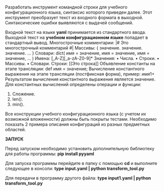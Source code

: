 Разработать инструмент командной строки для учебного конфигурационного языка, синтаксис которого приведен далее. Этот инструмент преобразует текст из входного формата в выходной. Синтаксические ошибки выявляются с выдачей сообщений. 


Входной текст на языке **yaml** принимается из стандартного ввода. Выходной текст на **учебном конфигурационном языке** попадает в стандартный вывод. 
Многострочные комментарии: 
|# 
Это многострочный 
комментарий 
#| 
Массивы: 
{ значение. значение. значение. ... } 
Словари: 
dict( 
имя = значение, 
имя = значение, 
имя = значение, 
... 
) 
Имена: 
[_A-Z][_a-zA-Z0-9]* 
Значения: 
• Числа. 
• Строки.
• Массивы. 
• Словари. 
Строки: 
[[Это строка]] 
Объявление константы на этапе трансляции: 
def имя = значение; 
Вычисление константного выражения на этапе трансляции (постфиксная 
форма), пример: 
$имя 1 +$ 
Результатом вычисления константного выражения является значение. 
Для константных вычислений определены операции и функции: 
1. Сложение. 
2. len(). 
3. min().
 
Все конструкции учебного конфигурационного языка (с учетом их 
возможной вложенности) должны быть покрыты тестами. Необходимо показать 2 
примера описания конфигураций из разных предметных областей.

**ЗАПУСК**

Перед запуском необходимо установить дополнительную библиотеку для работы программы:
**pip install pyyaml**

Для запуска программы перейдите в папку с помощью **cd** и выполните следующее в консоли: **type input.yaml | python transform_tool.py**

Для передачи в программу другого файла: **type input1.yaml | python transform_tool.py**
